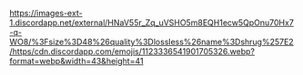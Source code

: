 https://images-ext-1.discordapp.net/external/HNaV55r_Zq_uVSHO5m8EQH1ecw5QpOnu70Hx7-q-WO8/%3Fsize%3D48%26quality%3Dlossless%26name%3Dshrug%257E2/https/cdn.discordapp.com/emojis/1123336541901705326.webp?format=webp&width=43&height=41

